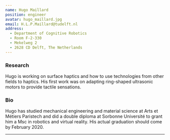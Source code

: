 ```yaml
---
name: Hugo Maillard
position: engineer
avatar: hugo_maillard.jpg
email: H.L.P.Maillard@tudelft.nl
address:
  - Department of Cognitive Robotics
  - Room F-2-330
  - Mekelweg 2
  - 2628 CD Delft, The Netherlands
---
```


### Research
Hugo is working on surface haptics and how to use technologies from other fields to haptics. His first work was on adapting ring-shaped ultrasonic motors to provide tactile sensations.

### Bio
Hugo has studied mechanical engineering and material science at Arts et Métiers Paristech and did a double diploma at Sorbonne Université to grant him a Msc in robotics and virtual reality. His actual graduation should come by February 2020.


<hr>
